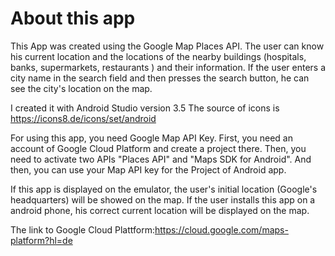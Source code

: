 # About this app
This App was created using the Google Map Places API. The user can know his current location and the locations of the nearby buildings (hospitals, banks, supermarkets, restaurants ) and their information. If the user enters a city name in the search field and then presses the search button, he can see the city's location on the map.

I created it with Android Studio version 3.5
The source of icons is https://icons8.de/icons/set/android

 For using this app, you need Google Map API Key. First, you need an account of Google Cloud Platform and create a project there. Then, you need to activate two APIs "Places API" and "Maps SDK for Android". And then, you can use your Map API key for the Project of Android app.
 
If this app is displayed on the emulator, the user's initial location (Google's headquarters) will be showed on the map. If the user installs this app on a android phone, his correct current location will be displayed on the map.

The link to Google Cloud Plattform:https://cloud.google.com/maps-platform?hl=de
